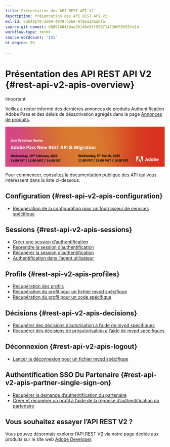 ```yaml
---
title: Présentation des API REST API V2
description: Présentation des API REST API V2
exl-id: 62b48bf0-d200-4949-b268-8f8ea2daabfa
source-git-commit: d8097b8419aa36140e6ff550714730059555fd14
workflow-type: tm+mt
source-wordcount: '151'
ht-degree: 0%

---
```


# Présentation des API REST API V2 {#rest-api-v2-apis-overview}

>[!IMPORTANT]
>
> Veillez à rester informé des dernières annonces de produits Authentification Adobe Pass et des délais de désactivation agrégés dans la page [Annonces de produits](/help/authentication/product-announcements.md).

<a href="https://experienceleague.adobe.com/en/docs/pass/authentication/product-announcements">![ Série de webinaires en direct ](/help/authentication/assets/rest-api-v2/live-webinar-series-banner.png)</a>

Pour commencer, consultez la documentation publique des API qui vous intéressent dans la liste ci-dessous.

## Configuration {#rest-api-v2-apis-configuration}

* [Récupération de la configuration pour un fournisseur de services spécifique](configuration-apis/rest-api-v2-configuration-apis-retrieve-configuration-for-specific-service-provider.md)

## Sessions {#rest-api-v2-apis-sessions}

* [Créer une session d’authentification](sessions-apis/rest-api-v2-sessions-apis-create-authentication-session.md)
* [Reprendre la session d’authentification](sessions-apis/rest-api-v2-sessions-apis-resume-authentication-session.md)
* [Récupérer la session d’authentification](sessions-apis/rest-api-v2-sessions-apis-retrieve-authentication-session-information-using-code.md)
* [Authentification dans l’agent utilisateur](sessions-apis/rest-api-v2-sessions-apis-perform-authentication-in-user-agent.md)

## Profils {#rest-api-v2-apis-profiles}

* [Récupération des profils](profiles-apis/rest-api-v2-profiles-apis-retrieve-profiles.md)
* [Récupération du profil pour un fichier mvpd spécifique](profiles-apis/rest-api-v2-profiles-apis-retrieve-profile-for-specific-mvpd.md)
* [Récupération du profil pour un code spécifique](profiles-apis/rest-api-v2-profiles-apis-retrieve-profile-for-specific-code.md)

## Décisions {#rest-api-v2-apis-decisions}

* [Récupérer des décisions d’autorisation à l’aide de mvpd spécifiques](decisions-apis/rest-api-v2-decisions-apis-retrieve-authorization-decisions-using-specific-mvpd.md)
* [Récupérer des décisions de préautorisation à l’aide de mvpd spécifiques](decisions-apis/rest-api-v2-decisions-apis-retrieve-preauthorization-decisions-using-specific-mvpd.md)

## Déconnexion {#rest-api-v2-apis-logout}

* [Lancer la déconnexion pour un fichier mvpd spécifique](logout-apis/rest-api-v2-logout-apis-initiate-logout-for-specific-mvpd.md)

## Authentification SSO Du Partenaire {#rest-api-v2-apis-partner-single-sign-on}

* [Récupérer la demande d’authentification du partenaire](partner-single-sign-on-apis/rest-api-v2-partner-single-sign-on-apis-retrieve-partner-authentication-request.md)
* [Créer et récupérer un profil à l’aide de la réponse d’authentification du partenaire](partner-single-sign-on-apis/rest-api-v2-partner-single-sign-on-apis-retrieve-profile-using-partner-authentication-response.md)

## Vous souhaitez essayer l’API REST V2 ?

Vous pouvez désormais explorer l’API REST V2 via notre page dédiée aux produits sur le site web [Adobe Developer](https://developer.adobe.com/adobe-pass/).
